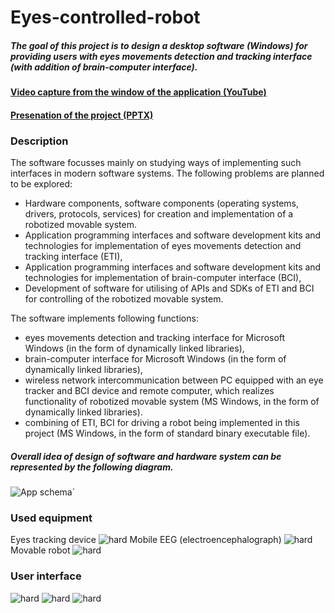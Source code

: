 # Eyes-controlled-robot

##### The goal of this project is to design a desktop software (Windows) for providing users with eyes movements detection and tracking interface (with addition of brain-computer interface). 

#### [Video capture from the window of the application (YouTube)](https://youtu.be/QVo96w4uuyg)
#### [Presenation of the project (PPTX)](https://github.com/PavelSobolev/Eyes-controlled-robot/blob/master/additional/Capstone_Presenation_V4.pptx)

### Description

The software focusses mainly on studying ways of implementing such interfaces in modern software systems. The following problems are planned to be explored:
* Hardware components, software components (operating systems, drivers, protocols, services) for creation and implementation of a robotized movable system.
* Application programming interfaces and software development kits and technologies for implementation of eyes movements detection and tracking interface (ETI),
* Application programming interfaces and software development kits and technologies for implementation of brain-computer interface (BCI),
* Development of software for utilising of APIs and SDKs of ETI and BCI for controlling of the robotized movable system. 

The software implements following functions:
* eyes movements detection and tracking interface for Microsoft Windows (in the form of dynamically linked libraries),
* brain-computer interface for Microsoft Windows (in the form of dynamically linked libraries),
* wireless network intercommunication between PC equipped with an eye tracker and BCI device and remote computer, which realizes functionality of robotized movable system (MS Windows, in the form of dynamically linked libraries).
* combining of ETI, BCI for driving a robot being implemented in this project (MS Windows, in the form of standard binary executable file).

##### Overall idea of design of software and hardware system can be represented by the following diagram. 
![App schema](https://github.com/PavelSobolev/Eyes-controlled-robot/blob/master/additional/principal.png)`

### Used equipment 
Eyes tracking device
![hard](https://github.com/PavelSobolev/Eyes-controlled-robot/blob/master/additional/01.jpeg)
Mobile EEG (electroencephalograph)
![hard](https://github.com/PavelSobolev/Eyes-controlled-robot/blob/master/additional/02.jpeg)
Movable robot
![hard](https://github.com/PavelSobolev/Eyes-controlled-robot/blob/master/additional/03.png)

### User interface
![hard](https://github.com/PavelSobolev/Eyes-controlled-robot/blob/master/additional/04.png)
![hard](https://github.com/PavelSobolev/Eyes-controlled-robot/blob/master/additional/05.png)
![hard](https://github.com/PavelSobolev/Eyes-controlled-robot/blob/master/additional/06.png)
